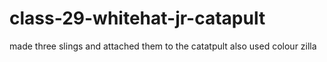 # class-29-whitehat-jr-catapult
made three slings and attached them to the catatpult also used colour zilla
